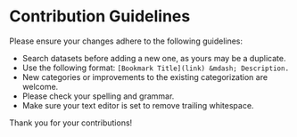 # Contribution Guidelines

Please ensure your changes adhere to the following guidelines:

- Search datasets before adding a new one, as yours may be a duplicate.
- Use the following format: `[Bookmark Title](link) &mdash; Description.`
- New categories or improvements to the existing categorization are welcome.
- Please check your spelling and grammar.
- Make sure your text editor is set to remove trailing whitespace.

Thank you for your contributions!
